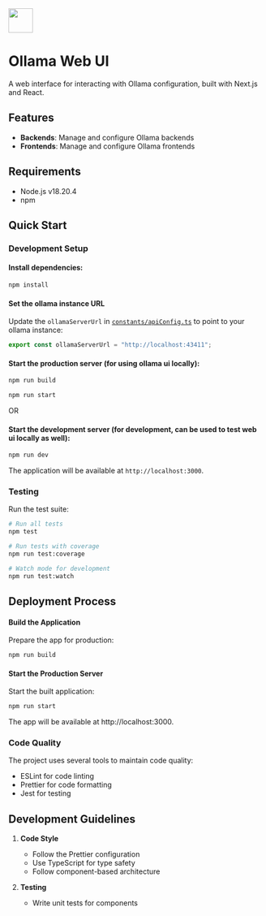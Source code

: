 <img src="https://avatars.githubusercontent.com/u/222556077?s=200&v=4" height="48">

# Ollama Web UI

A web interface for interacting with Ollama configuration, built with Next.js and React.

## Features

- **Backends**: Manage and configure Ollama backends
- **Frontends**: Manage and configure Ollama frontends

## Requirements

- Node.js v18.20.4
- npm

## Quick Start

### Development Setup

#### Install dependencies:

```bash
npm install
```

#### Set the ollama instance URL

Update the `ollamaServerUrl` in [`constants/apiConfig.ts`](constants/apiConfig.ts) to point to your ollama instance:

```typescript
export const ollamaServerUrl = "http://localhost:43411";
```

#### Start the production server (for using ollama ui locally):

```bash
npm run build
```

```bash
npm run start
```

OR

#### Start the development server (for development, can be used to test web ui locally as well):

```bash
npm run dev
```

The application will be available at `http://localhost:3000`.

### Testing

Run the test suite:

```bash
# Run all tests
npm test

# Run tests with coverage
npm run test:coverage

# Watch mode for development
npm run test:watch
```

## Deployment Process

#### Build the Application

Prepare the app for production:

```bash
npm run build
```

#### Start the Production Server

Start the built application:

```bash
npm run start
```

The app will be available at http://localhost:3000.

### Code Quality

The project uses several tools to maintain code quality:

- ESLint for code linting
- Prettier for code formatting
- Jest for testing

## Development Guidelines

1. **Code Style**

   - Follow the Prettier configuration
   - Use TypeScript for type safety
   - Follow component-based architecture

2. **Testing**
   - Write unit tests for components
